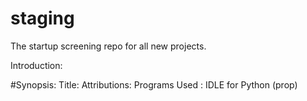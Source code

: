 # staging
The startup screening repo for all new projects.

Introduction:

#Synopsis:
 Title:
 Attributions:
 Programs Used : IDLE for Python (prop)
